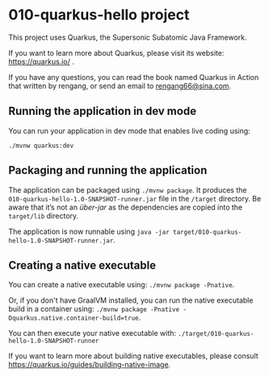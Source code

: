 # 010-quarkus-hello project

This project uses Quarkus, the Supersonic Subatomic Java Framework.

If you want to learn more about Quarkus, please visit its website: https://quarkus.io/ .

If you have any questions, you can read the book named Quarkus in Action that written by rengang, or send an email to rengang66@sina.com.

## Running the application in dev mode

You can run your application in dev mode that enables live coding using:
```
./mvnw quarkus:dev
```

## Packaging and running the application

The application can be packaged using `./mvnw package`.
It produces the `010-quarkus-hello-1.0-SNAPSHOT-runner.jar` file in the `/target` directory.
Be aware that it’s not an _über-jar_ as the dependencies are copied into the `target/lib` directory.

The application is now runnable using `java -jar target/010-quarkus-hello-1.0-SNAPSHOT-runner.jar`.

## Creating a native executable

You can create a native executable using: `./mvnw package -Pnative`.

Or, if you don't have GraalVM installed, you can run the native executable build in a container using: `./mvnw package -Pnative -Dquarkus.native.container-build=true`.

You can then execute your native executable with: `./target/010-quarkus-hello-1.0-SNAPSHOT-runner`

If you want to learn more about building native executables, please consult https://quarkus.io/guides/building-native-image.